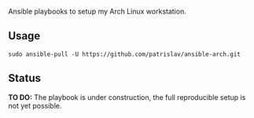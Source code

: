 Ansible playbooks to setup my Arch Linux workstation.

## Usage

```
sudo ansible-pull -U https://github.com/patrislav/ansible-arch.git
```

## Status

**TO DO:** The playbook is under construction, the full reproducible setup is not yet possible.

